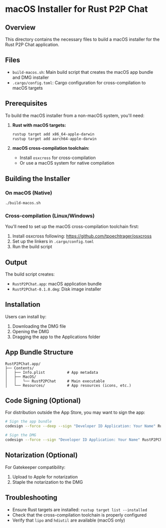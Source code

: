 # macOS Installer for Rust P2P Chat

## Overview
This directory contains the necessary files to build a macOS installer for the Rust P2P Chat application.

## Files
- `build-macos.sh`: Main build script that creates the macOS app bundle and DMG installer
- `.cargo/config.toml`: Cargo configuration for cross-compilation to macOS targets

## Prerequisites
To build the macOS installer from a non-macOS system, you'll need:

1. **Rust with macOS targets:**
   ```bash
   rustup target add x86_64-apple-darwin
   rustup target add aarch64-apple-darwin
   ```

2. **macOS cross-compilation toolchain:**
   - Install `osxcross` for cross-compilation
   - Or use a macOS system for native compilation

## Building the Installer

### On macOS (Native)
```bash
./build-macos.sh
```

### Cross-compilation (Linux/Windows)
You'll need to set up the macOS cross-compilation toolchain first:

1. Install osxcross following: https://github.com/tpoechtrager/osxcross
2. Set up the linkers in `.cargo/config.toml`
3. Run the build script

## Output
The build script creates:
- `RustP2PChat.app`: macOS application bundle
- `RustP2PChat-0.1.0.dmg`: Disk image installer

## Installation
Users can install by:
1. Downloading the DMG file
2. Opening the DMG
3. Dragging the app to the Applications folder

## App Bundle Structure
```
RustP2PChat.app/
├── Contents/
│   ├── Info.plist          # App metadata
│   ├── MacOS/
│   │   └── RustP2PChat     # Main executable
│   └── Resources/          # App resources (icons, etc.)
```

## Code Signing (Optional)
For distribution outside the App Store, you may want to sign the app:

```bash
# Sign the app bundle
codesign --force --deep --sign "Developer ID Application: Your Name" RustP2PChat.app

# Sign the DMG
codesign --force --sign "Developer ID Application: Your Name" RustP2PChat-0.1.0.dmg
```

## Notarization (Optional)
For Gatekeeper compatibility:
1. Upload to Apple for notarization
2. Staple the notarization to the DMG

## Troubleshooting
- Ensure Rust targets are installed: `rustup target list --installed`
- Check that the cross-compilation toolchain is properly configured
- Verify that `lipo` and `hdiutil` are available (macOS only)